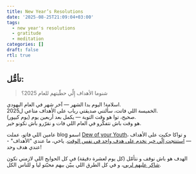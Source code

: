 ```yaml
---
title: New Year’s Resolutions
date: '2025-08-25T21:09:04+03:00'
tags:
  - new year's resolutions
  - gratitude
  - meditation
categories: []
draft: false
rtl: true
---
```


## تأمُّل:

 >  شنوما الأهداف إِلِّي حطّيتهم للعام 2025؟

اسلامة! اليوم بدا الشهر — آخر شهر في العام اليهودي.  
الخميسة اللي فاتت، سألتني صديقتي رباب على الأهداف متاعي ل2025.  
صحيح، توا هو وقت التوبة — يكمل بعد أربعين يوم (يوم كيپور).  
هو وقت باش نتفكّرو في العام اللي فات و نقرّرو باش نكونو خير.

عامين اللي فاتو، عملت blog اسمو [Dew of your Youth](https://dewofyouryouth.com)، و تواكا حكيت على الأهداف — [استنتجت إلّي خير نخدم على هدف واحد في نفس الوقت](https://www.dewofyouryouth.com/post/elul-5783-postmortem/). ياخي، ما عندي "الأهداف" - عندي هدف وحد!

الهدف هو باش نوقف و نتأمّل (كل يوم لعشرة دقيقة) في كل الحوايج اللي لازمني نكون [شاكر عليهم لربي](https://www.dewofyouryouth.com/post/elul-logs-rebooted/)، و في كل الطرق اللي يبيّن بيهم محبّتو ليا و للناس الكل.